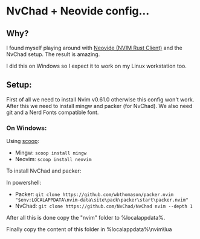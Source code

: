 # NvChad + Neovide config...

## Why?
I found myself playing around with [Neovide (NVIM Rust Client)](https://github.com/neovide/neovide) and the NvChad setup. The result is amazing.

  I did this on Windows so I expect it to work on my Linux workstation too.

## Setup:
First of all we need to install Nvim v0.61.0 otherwise this config won't work.
After this we need to install mingw and packer (for NvChad).
We also need git and a Nerd Fonts compatible font.

### On Windows:
Using [scoop](https://scoop.sh/):
- Mingw: `scoop install mingw`
- Neovim: `scoop install neovim`

To install NvChad and packer:

In powershell:
- Packer: `git clone https://github.com/wbthomason/packer.nvim "$env:LOCALAPPDATA\nvim-data\site\pack\packer\start\packer.nvim"`
- NvChad: `git clone https://github.com/NvChad/NvChad nvim --depth 1`

After all this is done copy the "nvim" folder to %localappdata%.

Finally copy the content of this folder in %localappdata%\nvim\lua
